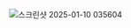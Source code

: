![스크린샷 2025-01-10 035604](https://github.com/user-attachments/assets/29edc608-3dda-4564-a06b-c7164fb15520)

